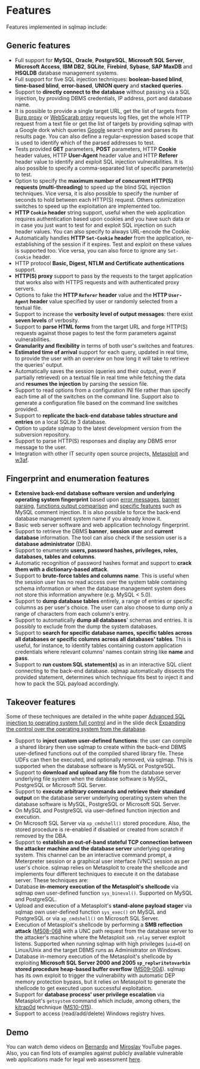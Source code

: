 # Features

Features implemented in sqlmap include:

## Generic features

* Full support for **MySQL**, **Oracle**, **PostgreSQL**, **Microsoft SQL Server**, **Microsoft Access**, **IBM DB2**, **SQLite**, **Firebird**, **Sybase**, **SAP MaxDB** and **HSQLDB** database management systems.
* Full support for five SQL injection techniques: **boolean-based blind**, **time-based blind**, **error-based**, **UNION query** and **stacked queries**.
* Support to **directly connect to the database** without passing via a SQL injection, by providing DBMS credentials, IP address, port and database name.
* It is possible to provide a single target URL, get the list of targets from [Burp proxy](http://portswigger.net/suite/) or [WebScarab proxy](http://www.owasp.org/index.php/Category:OWASP_WebScarab_Project) requests log files, get the whole HTTP request from a text file or get the list of targets by providing sqlmap with a Google dork which queries [Google](http://www.google.com) search engine and parses its results page. You can also define a regular-expression based scope that is used to identify which of the parsed addresses to test.
* Tests provided **GET** parameters, **POST** parameters, HTTP **Cookie** header values, HTTP **User-Agent** header value and HTTP **Referer** header value to identify and exploit SQL injection vulnerabilities. It is also possible to specify a comma-separated list of specific parameter(s) to test.
* Option to specify the **maximum number of concurrent HTTP(S) requests (multi-threading)** to speed up the blind SQL injection techniques. Vice versa, it is also possible to specify the number of seconds to hold between each HTTP(S) request. Others optimization switches to speed up the exploitation are implemented too.
* **HTTP `Cookie` header** string support, useful when the web application requires authentication based upon cookies and you have such data or in case you just want to test for and exploit SQL injection on such header values. You can also specify to always URL-encode the Cookie.
* Automatically handles **HTTP `Set-Cookie` header** from the application, re-establishing of the session if it expires. Test and exploit on these values is supported too. Vice versa, you can also force to ignore any `Set-Cookie` header.
* HTTP protocol **Basic, Digest, NTLM and Certificate authentications** support.
* **HTTP(S) proxy** support to pass by the requests to the target application that works also with HTTPS requests and with authenticated proxy servers.
* Options to fake the **HTTP `Referer` header** value and the **HTTP `User-Agent` header** value specified by user or randomly selected from a textual file.
* Support to increase the **verbosity level of output messages**: there exist **seven levels** of verbosity.
* Support to **parse HTML forms** from the target URL and forge HTTP(S) requests against those pages to test the form parameters against vulnerabilities.
* **Granularity and flexibility** in terms of both user's switches and features.
* **Estimated time of arrival** support for each query, updated in real time, to provide the user with an overview on how long it will take to retrieve the queries' output.
* Automatically saves the session (queries and their output, even if partially retrieved) on a textual file in real time while fetching the data and **resumes the injection** by parsing the session file.
* Support to read options from a configuration INI file rather than specify each time all of the switches on the command line. Support also to generate a configuration file based on the command line switches provided.
* Support to **replicate the back-end database tables structure and entries** on a local SQLite 3 database.
* Option to update sqlmap to the latest development version from the subversion repository.
* Support to parse HTTP(S) responses and display any DBMS error message to the user.
* Integration with other IT security open source projects, [Metasploit](http://metasploit.com) and [w3af](http://w3af.sourceforge.net).

## Fingerprint and enumeration features

* **Extensive back-end database software version and underlying operating system fingerprint** based upon
[error messages](http://bernardodamele.blogspot.com/2007/06/database-management-system-fingerprint.html),
[banner parsing](http://bernardodamele.blogspot.com/2007/06/database-management-system-fingerprint.html),
[functions output comparison](http://bernardodamele.blogspot.com/2007/07/more-on-database-management-system.html) and [specific features](http://bernardodamele.blogspot.com/2007/07/more-on-database-management-system.html) such as MySQL comment injection. It is also possible to force the back-end database management system name if you already know it.
* Basic web server software and web application technology fingerprint.
* Support to retrieve the DBMS **banner**, **session user** and **current database** information. The tool can also check if the session user is a **database administrator** (DBA).
* Support to enumerate **users, password hashes, privileges, roles, databases, tables and columns**.
* Automatic recognition of password hashes format and support to **crack them with a dictionary-based attack**.
* Support to **brute-force tables and columns name**. This is useful when the session user has no read access over the system table containing schema information or when the database management system does
not store this information anywhere (e.g. MySQL < 5.0).
* Support to **dump database tables** entirely, a range of entries or specific columns as per user's choice. The user can also choose to dump only a range of characters from each column's entry.
* Support to automatically **dump all databases**' schemas and entries. It is possibly to exclude from the dump the system databases.
* Support to **search for specific database names, specific tables across all databases or specific columns across all databases' tables**. This is useful, for instance, to identify tables containing custom application credentials where relevant columns' names contain string like **name** and **pass**.
* Support to **run custom SQL statement(s)** as in an interactive SQL client connecting to the back-end database. sqlmap automatically dissects the provided statement, determines which technique fits best to inject it and how to pack the SQL payload accordingly.

## Takeover features

Some of these techniques are detailed in the white paper
[Advanced SQL injection to operating system full control](http://www.slideshare.net/inquis/advanced-sql-injection-to-operating-system-full-control-whitepaper-4633857) and in the slide deck [Expanding the control over the operating system from the database](http://www.slideshare.net/inquis/expanding-the-control-over-the-operating-system-from-the-database).

* Support to **inject custom user-defined functions**: the user can compile a shared library then use sqlmap to create within the back-end DBMS user-defined functions out of the compiled shared library file. These
UDFs can then be executed, and optionally removed, via sqlmap. This is supported when the database software is MySQL or PostgreSQL.
* Support to **download and upload any file** from the database server underlying file system when the database software is MySQL, PostgreSQL or Microsoft SQL Server.
* Support to **execute arbitrary commands and retrieve their standard output** on the database server underlying operating system when the database software is MySQL, PostgreSQL or Microsoft SQL Server.
* On MySQL and PostgreSQL via user-defined function injection and execution.
* On Microsoft SQL Server via `xp_cmdshell()` stored procedure.
Also, the stored procedure is re-enabled if disabled or created from scratch if removed by the DBA.
* Support to **establish an out-of-band stateful TCP connection between the attacker machine and the database server** underlying operating system. This channel can be an interactive command prompt, a Meterpreter session or a graphical user interface (VNC) session as per user's choice.
sqlmap relies on Metasploit to create the shellcode and implements four different techniques to execute it on the database server. These techniques are:
* Database **in-memory execution of the Metasploit's shellcode** via sqlmap own user-defined function `sys_bineval()`. Supported on MySQL and PostgreSQL.
* Upload and execution of a Metasploit's **stand-alone payload stager** via sqlmap own user-defined function `sys_exec()` on MySQL and PostgreSQL or via `xp_cmdshell()` on Microsoft SQL Server.
* Execution of Metasploit's shellcode by performing a **SMB reflection attack** ([MS08-068](http://www.microsoft.com/technet/security/Bulletin/MS08-068.mspx) with a UNC path request from the database server to the attacker's machine where the Metasploit `smb_relay` server exploit listens. Supported when running sqlmap with high privileges (`uid=0`) on Linux/Unix and the target DBMS runs as Administrator on Windows.
* Database in-memory execution of the Metasploit's shellcode by exploiting **Microsoft SQL Server 2000 and 2005 `sp_replwritetovarbin` stored procedure heap-based buffer overflow** ([MS09-004](http://www.microsoft.com/technet/security/bulletin/ms09-004.mspx)). sqlmap has its own exploit to trigger the vulnerability with automatic DEP memory protection bypass, but it relies on Metasploit to generate the shellcode to get executed upon successful exploitation.
* Support for **database process' user privilege escalation** via Metasploit's `getsystem` command which include, among others, the 
[kitrap0d](http://archives.neohapsis.com/archives/fulldisclosure/2010-01/0346.html) technique ([MS10-015](http://www.microsoft.com/technet/security/bulletin/ms10-015.mspx)).
* Support to access (read/add/delete) Windows registry hives.

## Demo

You can watch demo videos on [Bernardo](http://www.youtube.com/user/inquisb/videos) and [Miroslav](http://www.youtube.com/user/stamparm/videos) YouTube pages. Also, you can find lots of examples against publicly available vulnerable web applications made for legal web assessment [here](http://unconciousmind.blogspot.com/search/label/sqlmap).
